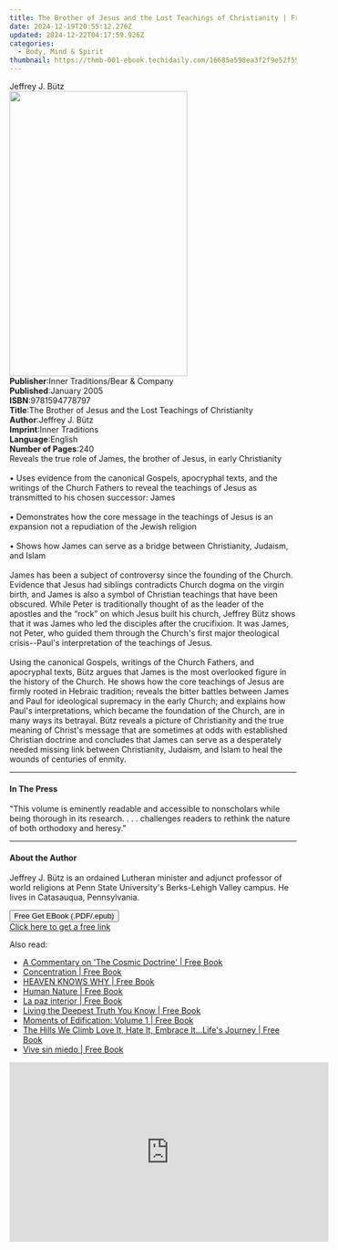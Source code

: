 ```yaml
---
title: The Brother of Jesus and the Lost Teachings of Christianity | Free Book
date: 2024-12-19T20:55:12.276Z
updated: 2024-12-22T04:17:59.926Z
categories:
  - Body, Mind & Spirit
thumbnail: https://thmb-001-ebook.techidaily.com/16685a598ea3f2f9e52f55a756d93024bda56bb8c7f9fcf7214ce35b75533e8f.jpg
---
```

<main id="book-container">
  <div class="flex flex-col">
    <div class="book-brief flex-1 py-6 px-4 sm:p-6 md:py-10 md:px-8">
      <!-- brief-->
      <div class="book-brief-main">Jeffrey J. Bütz</div>
    </div>
    <div
      class="book-meta-info flex-1 grid gap-4 col-start-1 col-end-3 row-start-1 sm:mb-6 sm:grid-cols-4 lg:gap-6 lg:col-start-2 lg:row-end-6 lg:row-span-6 lg:mb-0"
    >
      <div
        class="book-meta-info-left place-content-center mt-4 p-4 text-sm leading-6 col-start-2 col-span-2 dark:text-slate-400"
      >
        <img
          class="w-full h-500 object-cover rounded-lg sm:h-255 sm:col-span-2 lg:col-span-full"
          src="https://img-001-ebook.techidaily.com/52d3cf1efbaee1a847ee8d0fa20ba065c8a9dbb023b79b9c7e9acc231625e77a.jpg"
          alt=""
          width="312"
          height="500"
        />
      </div>
      <div
        class="book-meta-info-right mt-2 col-start-1 row-start-2 col-span-3 self-center"
      >
        <!-- meta data  -->
        <div class="flex flex-col px-4 md:px-8">
          <div class="flex-1">
            <strong>Publisher</strong>:<span class="px-2"
              >Inner Traditions/Bear &amp; Company</span
            >
          </div>
          <div class="flex-1">
            <strong>Published</strong>:<span class="px-2">January 2005</span>
          </div>
          <div class="flex-1">
            <strong>ISBN</strong>:<span class="px-2">9781594778797</span>
          </div>
          <div class="flex-1">
            <strong>Title</strong>:<span class="px-2"
              >The Brother of Jesus and the Lost Teachings of Christianity</span
            >
          </div>
          <div class="flex-1">
            <strong>Author</strong>:<span class="px-2">Jeffrey J. Bütz</span>
          </div>
          <div class="flex-1">
            <strong>Imprint</strong>:<span class="px-2">Inner Traditions</span>
          </div>
          <div class="flex-1">
            <strong>Language</strong>:<span class="px-2">English</span>
          </div>
          <div class="flex-1">
            <strong>Number of Pages</strong>:<span class="px-2">240</span>
          </div>
        </div>
      </div>
    </div>
    <div class="book-description flex-1 py-6 px-4 sm:p-6 md:py-10 md:px-8">
      <div class="book-description-main">
        <div accordion-content="" id="description">
          Reveals the true role of James, the brother of Jesus, in early
          Christianity <br />
          <br />• Uses evidence from the canonical Gospels, apocryphal texts,
          and the writings of the Church Fathers to reveal the teachings of
          Jesus as transmitted to his chosen successor: James <br />
          <br />• Demonstrates how the core message in the teachings of Jesus is
          an expansion not a repudiation of the Jewish religion <br />
          <br />• Shows how James can serve as a bridge between Christianity,
          Judaism, and Islam <br />
          <br />James has been a subject of controversy since the founding of
          the Church. Evidence that Jesus had siblings contradicts Church dogma
          on the virgin birth, and James is also a symbol of Christian teachings
          that have been obscured. While Peter is traditionally thought of as
          the leader of the apostles and the “rock” on which Jesus built his
          church, Jeffrey Bütz shows that it was James who led the disciples
          after the crucifixion. It was James, not Peter, who guided them
          through the Church's first major theological crisis--Paul's
          interpretation of the teachings of Jesus. <br />
          <br />Using the canonical Gospels, writings of the Church Fathers, and
          apocryphal texts, Bütz argues that James is the most overlooked figure
          in the history of the Church. He shows how the core teachings of Jesus
          are firmly rooted in Hebraic tradition; reveals the bitter battles
          between James and Paul for ideological supremacy in the early Church;
          and explains how Paul's interpretations, which became the foundation
          of the Church, are in many ways its betrayal. Bütz reveals a picture
          of Christianity and the true meaning of Christ's message that are
          sometimes at odds with established Christian doctrine and concludes
          that James can serve as a desperately needed missing link between
          Christianity, Judaism, and Islam to heal the wounds of centuries of
          enmity.
        </div>
        <div class="accordion-fader"></div>
      </div>
    </div>
    <div class="book-excerpts flex-1 py-6 px-4 sm:p-6 md:py-10 md:px-8">
      <!-- excerpts-->
      <div class="book-excerpts-main">
        <hr />
        <h4 class="placeholder placeholder-heading">
          <span>In The Press</span>
        </h4>
        <p>
          "This volume is eminently readable and accessible to nonscholars while
          being thorough in its research. . . . challenges readers to rethink
          the nature of both orthodoxy and heresy."
        </p>
      </div>
    </div>
    <div class="book-about-author flex-1 py-6 px-4 sm:p-6 md:py-10 md:px-8">
      <!-- about author-->
      <div class="book-main-author-main">
        <hr />
        <h4 class="placeholder placeholder-heading">
          <span>About the Author</span>
        </h4>
        <p>
          Jeffrey J. Bütz is an ordained Lutheran minister and adjunct professor
          of world religions at Penn State University's Berks-Lehigh Valley
          campus. He lives in Catasauqua, Pennsylvania.
        </p>
      </div>
    </div>
    <div class="book-free-get flex-1 py-6 px-4 sm:p-6 md:py-10 md:px-8">
      <button
        id="btn-free-get"
        class="bg-blue-500 hover:bg-blue-700 text-white font-bold py-2 px-4 rounded"
      >
        Free Get EBook (.PDF/.epub)
      </button>
      <div id="countdown-display" class="px-2 text-lg mt-2"></div>
      <a
        id="free-link"
        class="hidden bg-blue-500 hover:bg-blue-700 text-white font-bold py-2 px-4 rounded"
        href="https://www.ebooks.com/en-us/book/95782150/the-brother-of-jesus-and-the-lost-teachings-of-christianity/jeffrey-j-b-tz/"
        target="_blank"
        >Click here to get a free link</a
      >
    </div>
    <script>
      let countdownTime = 0;
      let countdownInterval = null;
      document
        .getElementById('btn-free-get')
        .addEventListener('click', startCountdown);
      function startCountdown() {
        countdownTime = new Date().getTime() + 60000 * 3;
        countdownInterval = setInterval(updateCountdown, 1000);
        document.getElementById('btn-free-get').disabled = true;
        document
          .getElementById('btn-free-get')
          .classList.add('bg-gray-500', 'cursor-not-allowed');
      }
      function updateCountdown() {
        let currentTime = new Date().getTime();
        let timeLeft = countdownTime - currentTime;
        let secondsLeft = Math.floor(timeLeft / 1000);
        document.getElementById('countdown-display').innerHTML =
          `Remaining time: ${secondsLeft} seconds.`;
        if (secondsLeft <= 0) {
          clearInterval(countdownInterval);
          document.getElementById('btn-free-get').classList.add('hidden');
          document.getElementById('free-link').classList.remove('hidden');
          document.getElementById('countdown-display').innerHTML = '';
        }
      }
    </script>
  </div>
</main>

<ins class="adsbygoogle"
      style="display:block"
      data-ad-client="ca-pub-7571918770474297"
      data-ad-slot="8358498916"
      data-ad-format="auto"
      data-full-width-responsive="true"></ins>
    

<span class="atpl-alsoreadstyle">Also read:</span>
<div><ul>
<li><a href="https://novels-ebooks.techidaily.com/210847675-9781801520713-a-commentary-on-the-cosmic-doctrine/"><u>A Commentary on 'The Cosmic Doctrine' | Free Book</u></a></li>
<li><a href="https://novels-ebooks.techidaily.com/210847671-9781801520744-concentration/"><u>Concentration | Free Book</u></a></li>
<li><a href="https://novels-ebooks.techidaily.com/210847406-9798889452393-heaven-knows-why/"><u>HEAVEN KNOWS WHY | Free Book</u></a></li>
<li><a href="https://novels-ebooks.techidaily.com/210847628-9781988387260-human-nature/"><u>Human Nature | Free Book</u></a></li>
<li><a href="https://novels-ebooks.techidaily.com/210847422-9781685680862-la-paz-interior/"><u>La paz interior | Free Book</u></a></li>
<li><a href="https://novels-ebooks.techidaily.com/210847543-9780996510387-living-the-deepest-truth-you-know/"><u>Living the Deepest Truth You Know | Free Book</u></a></li>
<li><a href="https://novels-ebooks.techidaily.com/210847650-9798987504673-moments-of-edification-volume-1/"><u>Moments of Edification: Volume 1 | Free Book</u></a></li>
<li><a href="https://novels-ebooks.techidaily.com/210847625-9781958356210-the-hills-we-climb-love-it-hate-it-embrace-itlifes-journey/"><u>The Hills We Climb Love It, Hate It, Embrace It...Life's Journey | Free Book</u></a></li>
<li><a href="https://novels-ebooks.techidaily.com/210847421-9781685681067-vive-sin-miedo/"><u>Vive sin miedo | Free Book</u></a></li>
</ul></div>

<!-- affiliate ads begin -->
<iframe width="560" height="315" src="https://www.youtube.com/embed/HMuxjTCMX2E?si=ylRTMJuUstpjLsZc" title="YouTube video player" frameborder="0" allow="accelerometer; autoplay; clipboard-write; encrypted-media; gyroscope; picture-in-picture; web-share" referrerpolicy="strict-origin-when-cross-origin" allowfullscreen></iframe>
<!-- affiliate ads end -->

